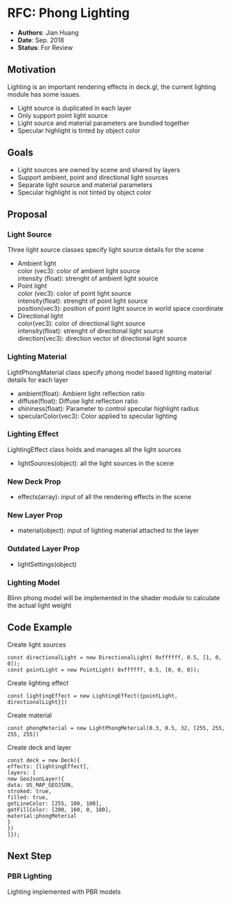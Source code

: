 # RFC: Phong Lighting

* **Authors**: Jian Huang
* **Date**: Sep. 2018
* **Status**: For Review

## Motivation

Lighting is an important rendering effects in deck.gl, the current lighting module has some issues.
* Light source is duplicated in each layer
* Only support point light source
* Light source and material parameters are bundled together
* Specular highlight is tinted by object color

## Goals
* Light sources are owned by scene and shared by layers
* Support ambient, point and directional light sources
* Separate light source and material parameters
* Specular highlight is not tinted by object color

## Proposal

### Light Source
Three light source classes specify light source details for the scene
* Ambient light  
color (vec3): color of ambient light source  
intensity (float): strenght of ambient light source
* Point light  
color (vec3): color of point light source  
intensity(float): strenght of point light source  
position(vec3): position of point light source in world space coordinate
* Directional light  
color(vec3): color of directional light source  
intensity(float): strenght of direcitonal light source  
direction(vec3): direction vector of directional light source

### Lighting Material
LightPhongMaterial class specify phong model based lighting material details for each layer
* ambient(float): Ambient light reflection ratio
* diffuse(float): Diffuse light reflection ratio
* shininess(float): Parameter to control specular highlight radius
* specularColor(vec3): Color applied to specular lighting

### Lighting Effect
LightingEffect class holds and manages all the light sources
* lightSources(object): all the light sources in the scene

### New Deck Prop
* effects(array): input of all the rendering effects in the scene

### New Layer Prop
* material(object): input of lighting material attached to the layer

### Outdated Layer Prop
* lightSettings(object)

### Lighting Model
Blinn phong model will be implemented in the shader module to calculate the actual light weight

## Code Example

Create light sources
```
const directionalLight = new DirectionalLight( 0xffffff, 0.5, [1, 0, 0]);
const pointLight = new PointLight( 0xffffff, 0.5, [0, 0, 0]);
```

Create lighting effect
```
const lightingEffect = new LightingEffect({pointLight, directionalLight}])
```

Create material
```
const phongMeterial = new LightPhongMeterial(0.3, 0.5, 32, [255, 255, 255, 255])
```

Create deck and layer
```
const deck = new Deck({
effects: [lightingEffect],
layers: [
new GeoJsonLayer({
data: US_MAP_GEOJSON,
stroked: true,
filled: true,
getLineColor: [255, 100, 100],
getFillColor: [200, 160, 0, 180],
material:phongMeterial
}
})
]});
```
## Next Step

### PBR Lighting
Lighting implemented with PBR models
